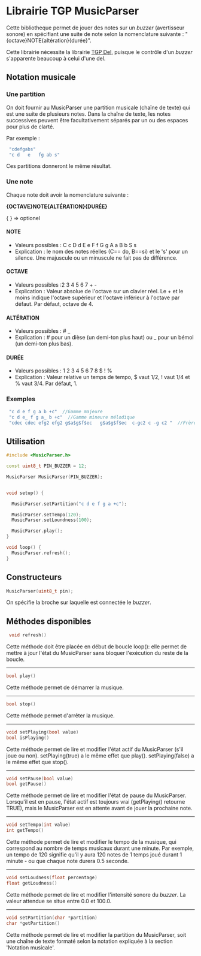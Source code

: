 # Librairie TGP MusicParser

Cette bibliotheque permet de jouer des notes sur un *buzzer* (avertisseur sonore) en spécifiant une suite de note selon la nomenclature suivante : "{octave}NOTE{altération}{durée}".

Cette librairie nécessite la librairie [TGP Del](https://github.com/TechnoPhysCAL/TGP_Del), puisque le contrôle d'un *buzzer* s'apparente beaucoup à celui d'une del.

## Notation musicale

### Une partition
On doit fournir au MusicParser une partition musicale (chaîne de texte) qui est une suite de plusieurs notes. Dans la chaîne de texte, les notes successives peuvent être facultativement séparés par un ou des espaces pour plus de clarté.

Par exemple :

```cpp
 "cdefgabs" 
 "c d   e   fg ab s" 
```
Ces partitions donneront le même résultat.

### Une note

Chaque note doit avoir la nomenclature suivante  : 

**{OCTAVE}NOTE{ALTÉRATION}{DURÉE}**

{ } => optionel

#### NOTE 
- Valeurs possibles : C c D d E e F f G g A a B b S s
- Explication : le nom des notes réelles (C== do, B==si) et le 's' pour un silence. Une majuscule ou un minuscule ne fait pas de différence.

#### OCTAVE
- Valeurs possibles :2 3 4 5 6 7 + -
- Explication : Valeur absolue de l'octave sur un clavier réel. Le + et le moins indique l'octave supérieur et l'octave inférieur à l'octave par défaut. Par défaut, octave de 4. 
 
#### ALTÉRATION
- Valeurs possibles : # _
- Explication : # pour un dièse (un demi-ton plus haut) ou _ pour un bémol (un demi-ton plus bas).

#### DURÉE
- Valeurs possibles : 1 2 3 4 5 6 7 8 $ ! %
- Explication : Valeur relative un temps de tempo, $ vaut 1/2, ! vaut 1/4 et % vaut 3/4. Par défaut, 1.

### Exemples
```cpp
 "c d e f g a b +c"  //Gamme majeure
 "c d e_ f g a_ b +c"  //Gamme mineure mélodique
 "cdec cdec efg2 efg2 g$a$g$f$ec   g$a$g$f$ec  c-gc2 c -g c2 "  //Frère Jacques
```

## Utilisation

```cpp
#include <MusicParser.h>

const uint8_t PIN_BUZZER = 12;

MusicParser MusicParser(PIN_BUZZER);


void setup() {

  MusicParser.setPartition("c d e f g a +c");

  MusicParser.setTempo(120);
  MusicParser.setLoundness(100);

  MusicParser.play();
}

void loop() {
  MusicParser.refresh();
}

```

## Constructeurs
```cpp
MusicParser(uint8_t pin);
```
On spécifie la broche sur laquelle est connectée le *buzzer*.

## Méthodes disponibles
```cpp
 void refresh()
```
Cette méthode doit être placée en début de boucle loop(): elle permet de mettre à jour l'état du MusicParser sans bloquer l'exécution du reste de la boucle.

---
```cpp
bool play()
```
Cette méthode permet de démarrer la musique.

---
```cpp
bool stop()
```
Cette méthode permet d'arrêter la musique.

---
```cpp
void setPlaying(bool value)
bool isPlaying()
```
Cette méthode permet de lire et modifier l'état actif du MusicParser (s'il joue ou non).
setPlaying(true) a le même effet que play(). 
setPlaying(false) a le même effet que stop(). 

---
```cpp
void setPause(bool value)
bool getPause()
```
Cette méthode permet de lire et modifier l'état de pause du MusicParser. Lorsqu'il est en pause, l'état actif est toujours vrai (getPlaying() retourne TRUE), mais le MusicParser est en attente avant de jouer la prochaine note.

---
```cpp
void setTempo(int value)
int getTempo()
```
Cette méthode permet de lire et modifier le tempo de la musique, qui correspond au nombre de temps musicaux durant une minute. Par exemple, un tempo de 120 signifie qu'il y aura 120 notes de 1 temps joué durant 1 minute - ou que chaque note durera 0.5 seconde.

---
```cpp
void setLoudness(float percentage)
float getLoudness()
```
Cette méthode permet de lire et modifier l'intensité sonore du *buzzer*. La valeur attendue se situe entre 0.0 et 100.0.

---
```cpp
void setPartition(char *partition)
char *getPartition()
```
Cette méthode permet de lire et modifier la partition du MusicParser, soit une chaîne de texte formaté selon la notation expliquée à la section 'Notation musicale'.
